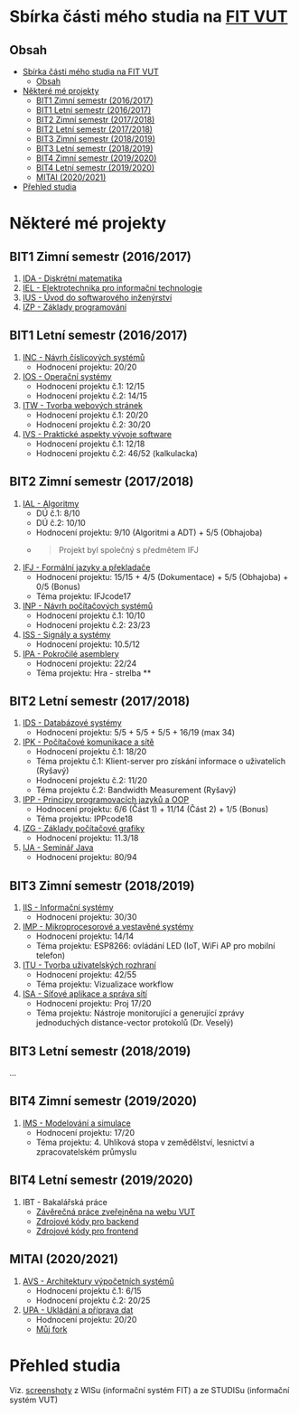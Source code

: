 
# Sbírka části mého studia na [FIT VUT](https://www.fit.vut.cz/.cs)

## Obsah
- [Sbírka části mého studia na FIT VUT](#sbírka-části-mého-studia-na-fit-vut)
	- [Obsah](#obsah)
- [Některé mé projekty](#některé-mé-projekty)
	- [BIT1 Zimní semestr (2016/2017)](#bit1-zimní-semestr-20162017)
	- [BIT1 Letní semestr (2016/2017)](#bit1-letní-semestr-20162017)
	- [BIT2 Zimní semestr (2017/2018)](#bit2-zimní-semestr-20172018)
	- [BIT2 Letní semestr (2017/2018)](#bit2-letní-semestr-20172018)
	- [BIT3 Zimní semestr (2018/2019)](#bit3-zimní-semestr-20182019)
	- [BIT3 Letní semestr (2018/2019)](#bit3-letní-semestr-20182019)
	- [BIT4 Zimní semestr (2019/2020)](#bit4-zimní-semestr-20192020)
	- [BIT4 Letní semestr (2019/2020)](#bit4-letní-semestr-20192020)
	- [MITAI (2020/2021)](#mitai-20202021)
- [Přehled studia](#přehled-studia)

# Některé mé projekty

## BIT1 Zimní semestr (2016/2017)
1. [IDA - Diskrétní matematika](subjects/IDA)
2. [IEL - Elektrotechnika pro informační technologie](subjects/IEL)
3. [IUS - Úvod do softwarového inženýrství](subjects/IUS)
4. [IZP - Základy programování](subjects/IZP)

## BIT1 Letní semestr (2016/2017)
1. [INC - Návrh číslicových systémů](subjects/INC)
	- Hodnocení projektu: 20/20
1. [IOS - Operační systémy](subjects/IOS)
	- Hodnocení projektu č.1: 12/15
	- Hodnocení projektu č.2: 14/15
1. [ITW - Tvorba webových stránek](subjects/ITW)
	- Hodnocení projektu č.1: 20/20
	- Hodnocení projektu č.2: 30/20
1. [IVS - Praktické aspekty vývoje software](subjects/IVS)
	- Hodnocení projektu č.1: 12/18
	- Hodnocení projektu č.2: 46/52 (kalkulacka)

## BIT2 Zimní semestr (2017/2018)
1. [IAL - Algoritmy](subjects/IAL)
	- DÚ č.1: 8/10
	- DÚ č.2: 10/10
	- Hodnocení projektu: 9/10 (Algoritmi a ADT) + 5/5 (Obhajoba)
	- > Projekt byl společný s předmětem IFJ
2. [IFJ - Formální jazyky a překladače](https://github.com/MWarCZ/IFJ17)
	- Hodnocení projektu: 15/15 + 4/5 (Dokumentace) + 5/5 (Obhajoba) + 0/5 (Bonus)
	- Téma projektu: IFJcode17
3. [INP - Návrh počítačových systémů](subjects/INP)
	- Hodnocení projektu č.1: 10/10
	- Hodnocení projektu č.2: 23/23
1. [ISS - Signály a systémy](subjects/ISS)
	- Hodnocení projektu: 10.5/12
1. [IPA - Pokročilé asemblery](subjects/IPA)
	- Hodnocení projektu: 22/24
	- Téma projektu: Hra - strelba **

## BIT2 Letní semestr (2017/2018)
1. [IDS - Databázové systémy](subjects/IDS)
	- Hodnocení projektu: 5/5 + 5/5 + 5/5 + 16/19 (max 34)
1. [IPK - Počítačové komunikace a sítě](subjects/IPK)
	- Hodnocení projektu č.1: 18/20
	- Téma projektu č.1: Klient-server pro získání informace o uživatelích (Ryšavý)
	- Hodnocení projektu č.2: 11/20
	- Téma projektu č.2: Bandwidth Measurement (Ryšavý)
2. [IPP - Principy programovacích jazyků a OOP](https://gitlab.com/MWarCZ/IPPcode18)
	- Hodnocení projektu: 6/6 (Část 1) + 11/14 (Část 2) + 1/5 (Bonus) 
	- Téma projektu: IPPcode18
3. [IZG - Základy počítačové grafiky](subjects/IZG)
	- Hodnocení projektu: 11.3/18
2. [IJA - Seminář Java](https://github.com/MWarCZ/IJA)
	- Hodnocení projektu: 80/94

## BIT3 Zimní semestr (2018/2019)
1. [IIS - Informační systémy](https://github.com/MWarCZ/iis)
	- Hodnocení projektu: 30/30
2. [IMP - Mikroprocesorové a vestavěné systémy](subjects/IMP)
	- Hodnocení projektu: 14/14
	- Téma projektu: ESP8266: ovládání LED (IoT, WiFi AP pro mobilní telefon)
2. [ITU - Tvorba uživatelských rozhraní](subjects/ITU)
	- Hodnocení projektu: 42/55
	- Téma projektu: Vizualizace workflow 
2. [ISA - Síťové aplikace a správa sítí](subjects/ISA)
	- Hodnocení projektu: Proj 17/20
	- Téma projektu: Nástroje monitorující a generující zprávy jednoduchých distance-vector protokolů (Dr. Veselý)

## BIT3 Letní semestr (2018/2019)
...

## BIT4 Zimní semestr (2019/2020)
1. [IMS - Modelování a simulace](subjects/IMS) 
	- Hodnocení projektu: 17/20
    - Téma projektu: 4. Uhlíková stopa v zemědělství, lesnictví a zpracovatelském průmyslu

## BIT4 Letní semestr (2019/2020)
1. IBT - Bakalářská práce
   - [Závěrečná práce zveřejněna na webu VUT](https://www.vutbr.cz/studenti/zav-prace?zp_id=129138)
   - [Zdrojové kódy pro backend](https://github.com/MWarCZ/MWEServer)
   - [Zdrojové kódy pro frontend](https://github.com/MWarCZ/MWEClient)

## MITAI (2020/2021)
1. [AVS - Architektury výpočetních systémů](subjects/AVS)
   - Hodnocení projektu č.1: 6/15
   - Hodnocení projektu č.2: 20/25
2. [UPA - Ukládání a příprava dat](https://github.com/xtrnen/UPA-project)
   - Hodnocení projektu: 20/20
   - [Můj fork](https://github.com/MWarCZ/UPA-project)


# Přehled studia

Viz. [screenshoty](img/) z WISu (informační systém FIT) a ze STUDISu (informační systém VUT) 
